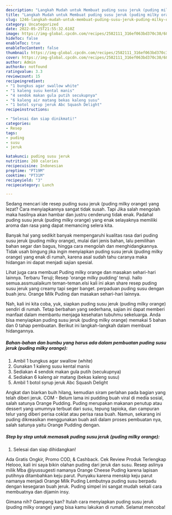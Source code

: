 ```yaml
---
description: "Langkah Mudah untuk Membuat puding susu jeruk (puding milky orange)Anti Ribet"
title: "Langkah Mudah untuk Membuat puding susu jeruk (puding milky orange)Anti Ribet"
slug: 1246-langkah-mudah-untuk-membuat-puding-susu-jeruk-puding-milky-orangeanti-ribet
category: Uncategorized
date: 2022-05-25T21:55:32.610Z
image: https://img-global.cpcdn.com/recipes/2582111_316ef063bd370c38/680x482cq70/puding-susu-jeruk-puding-milky-orange-foto-resep-utama.jpg
hideToc: false
enableToc: true
enableTocContent: false
thumbnail: https://img-global.cpcdn.com/recipes/2582111_316ef063bd370c38/680x482cq70/puding-susu-jeruk-puding-milky-orange-foto-resep-utama.jpg
cover: https://img-global.cpcdn.com/recipes/2582111_316ef063bd370c38/680x482cq70/puding-susu-jeruk-puding-milky-orange-foto-resep-utama.jpg
author: Admin
authorAv: notfound
ratingvalue: 3.3
reviewcount: 15
recipeingredient:
- "1 bungkus agar swallow white"
- "1 kaleng susu kental manis"
- "4 sendok makan gula putih secukupnya"
- "6 kaleng air matang bekas kaleng susu"
- "1 botol syrup jeruk Abc Squash Delight"
recipeinstructions:

- "Selesai dan siap dinikmati!"
categories:
- Resep
tags:
- puding
- susu
- jeruk

katakunci: puding susu jeruk 
nutrition: 269 calories
recipecuisine: Indonesian
preptime: "PT19M"
cooktime: "PT31M"
recipeyield: "3"
recipecategory: Lunch

---
```



Sedang mencari ide resep puding susu jeruk (puding milky orange) yang lezat? Cara menyiapkannya sangat tidak susah. Tapi Jika salah mengolah maka hasilnya akan hambar dan justru cenderung tidak enak. Padahal puding susu jeruk (puding milky orange) yang enak selayaknya memiliki aroma dan rasa yang dapat memancing selera kita.


Banyak hal yang sedikit banyak mempengaruhi kualitas rasa dari puding susu jeruk (puding milky orange), mulai dari jenis bahan, lalu pemilihan bahan segar dan bagus, hingga cara mengolah dan menghidangkannya. Tidak usah bingung jika ingin menyiapkan puding susu jeruk (puding milky orange) yang enak di rumah, karena asal sudah tahu caranya maka hidangan ini dapat menjadi sajian spesial.

Lihat juga cara membuat Puding milky orange dan masakan sehari-hari lainnya. Terbaru Teruji; Resep &#39;orange milky pudding&#39; teruji. hallo semua.assmualaikum teman-teman.elsi kali ini akan share resep puding susu jeruk yang creamy tapi seger banget. perpaduan puding susu dengan buah jeru. Orange Milk Puding dan masakan sehari-hari lainnya.


Nah, kali ini kita coba, yuk, siapkan puding susu jeruk (puding milky orange) sendiri di rumah. Tetap berbahan yang sederhana, sajian ini dapat memberi manfaat dalam membantu menjaga kesehatan tubuhmu sekeluarga. Anda bisa menyiapkan puding susu jeruk (puding milky orange) memakai 5 bahan dan 0 tahap pembuatan. Berikut ini langkah-langkah dalam membuat hidangannya.

<!--inarticleads1-->

##### Bahan-bahan dan bumbu yang harus ada dalam pembuatan puding susu jeruk (puding milky orange):

1. Ambil 1 bungkus agar swallow (white)
1. Gunakan 1 kaleng susu kental manis
1. Sediakan 4 sendok makan gula putih (secukupnya)
1. Sediakan 6 kaleng air matang (bekas kaleng susu)
1. Ambil 1 botol syrup jeruk Abc Squash Delight


Angkat dan biarkan buih hilang, kemudian siram perlahan pada bagian yang telah diberi jeruk. COM - Belum lama ini pudding buah viral di media sosial, salah satunya Orange Pudding. Puding merupakan makanan penutup atau dessert yang umumnya terbuat dari susu, tepung tapioka, dan campuran telur yang diberi perisa coklat atau perisa rasa buah. Namun, sekarang ini puding dikreasikan menggunakan buah asli dalam proses pembuatan nya, salah satunya yaitu Orange Pudding dengan. 

<!--inarticleads2-->

##### Step by step untuk memasak puding susu jeruk (puding milky orange):


1. Selesai dan siap dihidangkan!

Ada Gratis Ongkir, Promo COD, &amp; Cashback. Cek Review Produk Terlengkap Helooo, kali ini saya bikin olahan puding dari jeruk dan susu. Resep aslinya milik Mba @iyussugesti namanya Orange Cheese Puding karena lapisan putihnya ditambahkan keju parut. Punyaku karena menskip keju parut namanya menjadi Orange Milk Puding Lembutnya puding susu berpadu dengan kesegaran buah jeruk. Puding simpel ini sangat mudah sekali cara membuatnya dan dijamin insy. 

Gimana nih? Gampang kan? Itulah cara menyiapkan puding susu jeruk (puding milky orange) yang bisa kamu lakukan di rumah. Selamat mencoba!
